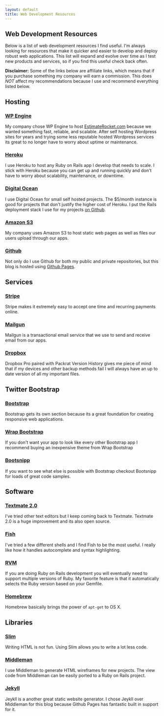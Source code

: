 ```yaml
---
layout: default
title: Web Development Resources
---
```

## Web Development Resources
Below is a list of web development resources I find useful. I'm always looking for resources that make it quicker and easier to develop and deploy robust web applications. This list will expand and evolve over time as I test new products and services, so if you find this useful check back often.

**Disclaimer:** Some of the links below are affiliate links, which means that if you purchase something my company will earn a commission. This does *NOT* affect my recommendations because I use and recommend everything listed below.

## Hosting

### [WP Engine](http://www.shareasale.com/r.cfm?b=394686&u=990413&m=41388&urllink=&afftrack=)
My company chose WP Engine to host [EstimateRocket.com](http://www.estimaterocket.com) because we wanted something fast, reliable, and scalable. After self hosting Wordpress sites for years and trying some less reputable hosted Wordpress services its great to no longer have to worry about uptime or maintenance.
### [Heroku](http://www.heroku.com)
I use Heroku to host any Ruby on Rails app I develop that needs to scale. I stick with Heroku because you can get up and running quickly and don't have to worry about scalability, maintenance, or downtime.
### [Digital Ocean](https://www.digitalocean.com/?refcode=1a3f0906ff44)
I use Digital Ocean for small self hosted projects. The $5/month instance is good for projects that don't justify the higher cost of Heroku. I put the Rails deployment stack I use for my projects [on Github](https://github.com/abstractcoder/rails-deployment-stack).
### [Amazon S3](http://aws.amazon.com/s3/)
My company uses Amazon S3 to host static web pages as well as files our users upload through our apps.
### [Github](https://github.com/)
Not only do I use Github for both my public and private repositories, but this blog is hosted using [Github Pages](https://pages.github.com/).
## Services
### [Stripe](https://stripe.com/)
Stripe makes it extremely easy to accept one time and recurring payments online.
### [Mailgun](http://www.mailgun.com/)
Mailgun is a transactional email service that we use to send and receive email from our apps.
### [Dropbox](https://www.dropbox.com/)
Dropbox Pro paired with Packrat Version History gives me piece of mind that if my devices and other backup methods fail I will always have an up to date version of all my important files.
## Twitter Bootstrap
### [Bootstrap](http://getbootstrap.com/)
Bootstrap gets its own section because its a great foundation for creating responsive web applications.
### [Wrap Bootstrap](https://wrapbootstrap.com/?ref=logicalengine_ab)
If you don't want your app to look like every other Bootstrap app I recommend buying an inexpensive theme from Wrap Bootstrap
### [Bootsnipp](http://bootsnipp.com/)
If you want to see what else is possible with Bootstrap checkout Bootsnipp for loads of great code samples.
## Software
### [Textmate 2.0](https://github.com/textmate/textmate)
I've tried other text editors but I keep coming back to Textmate. Textmate 2.0 is a huge improvement and its also open source.
### [Fish](http://fishshell.com/)
I've tried a few different shells and I find Fish to be the most useful. I really like how it handles autocomplete and syntax highlighting.
### [RVM](http://rvm.io/)
If you are doing Ruby on Rails development you will eventually need to support multiple versions of Ruby. My favorite feature is that it automatically selects the Ruby version based on your Gemfile.
### [Homebrew](http://brew.sh/)
Homebrew basically brings the power of ```apt-get``` to OS X.
## Libraries
### [Slim](http://slim-lang.com)
Writing HTML is not fun. Using Slim allows you to write a lot less code.
### [Middleman](http://middlemanapp.com/)
I use Middleman to generate HTML wireframes for new projects. The view code from Middleman can be easily ported to a Ruby on Rails project.
### [Jekyll](http://jekyllrb.com/)
Jeykll is a another great static website generator. I chose Jeykll over Middleman for this blog because Github Pages has fantastic built in support for it.
